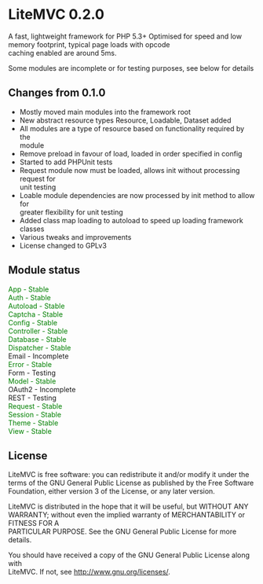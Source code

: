 LiteMVC 0.2.0
=============

A fast, lightweight framework for PHP 5.3+
Optimised for speed and low memory footprint, typical page loads with opcode  
caching enabled are around 5ms.

Some modules are incomplete or for testing purposes, see below for details

Changes from 0.1.0
------------------

* Mostly moved main modules into the framework root
* New abstract resource types Resource, Loadable, Dataset added
* All modules  are a type of resource based on functionality required by the  
module
* Remove preload in favour of load, loaded in order specified in config
* Started to add PHPUnit tests
* Request module now must be loaded, allows init without processing request for  
unit testing
* Loable module dependencies are now processed by init method to allow for  
greater flexibility for unit testing
* Added class map loading to autoload to speed up loading framework classes
* Various tweaks and improvements
* License changed to GPLv3

Module status
-------------

<font color="green">App - Stable</font>  
<font color="green">Auth - Stable</font>  
<font color="green">Autoload - Stable</font>  
<font color="green">Captcha - Stable</font>  
<font color="green">Config - Stable</font>  
<font color="green">Controller - Stable</font>  
<font color="green">Database - Stable</font>  
<font color="green">Dispatcher - Stable</font>  
Email - Incomplete  
<font color="green">Error - Stable</font>  
Form - Testing  
<font color="green">Model - Stable</font>  
OAuth2 - Incomplete  
REST - Testing  
<font color="green">Request - Stable</font>  
<font color="green">Session - Stable</font>  
<font color="green">Theme - Stable</font>  
<font color="green">View - Stable</font>

License
-------

LiteMVC is free software: you can redistribute it and/or modify it under the  
terms of the GNU General Public License as published by the Free Software  
Foundation, either version 3 of the License, or any later version.

LiteMVC is distributed in the hope that it will be useful, but WITHOUT ANY  
WARRANTY; without even the implied warranty of MERCHANTABILITY or FITNESS FOR A  
PARTICULAR PURPOSE.  See the GNU General Public License for more details.

You should have received a copy of the GNU General Public License along with  
LiteMVC. If not, see <http://www.gnu.org/licenses/>.
